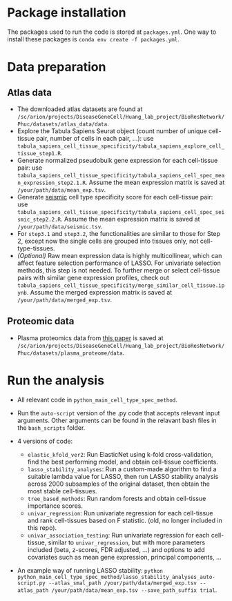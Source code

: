 # Package installation
The packages used to run the code is stored at `packages.yml`. One way to install these packages is `conda env create -f packages.yml`.

# Data preparation
## Atlas data
* The downloaded atlas datasets are found at `/sc/arion/projects/DiseaseGeneCell/Huang_lab_project/BioResNetwork/Phuc/datasets/atlas_data/data`.
* Explore the Tabula Sapiens Seurat object (count number of unique cell-tissue pair, number of cells in each pair, ...): use `tabula_sapiens_cell_tissue_specificity/tabula_sapiens_explore_cell_tissue_step1.R`.
* Generate normalized pseudobulk gene expression for each cell-tissue pair: use `tabula_sapiens_cell_tissue_specificity/tabula_sapiens_cell_spec_mean_expression_step2.1.R`. Assume the mean expression matrix is saved at `/your/path/data/mean_exp.tsv`.
* Generate [seismic](https://ylaboratory.github.io/seismic/) cell type specificity score for each cell-tissue pair: use `tabula_sapiens_cell_tissue_specificity/tabula_sapiens_cell_spec_seismic_step2.2.R`. Assume the mean expression matrix is saved at `/your/path/data/seismic.tsv`.
* For `step3.1` and `step3.2`, the functionalities are similar to those for Step 2, except now the single cells are grouped into tissues only, not cell-type-tissues.
* _(Optional)_ Raw mean expression data is highly multicollinear, which can affect feature selection performance of LASSO. For univariate selection methods, this step is not needed. To further merge or select cell-tissue pairs with similar gene expression profiles, check out `tabula_sapiens_cell_tissue_specificity/merge_similar_cell_tissue.ipynb`. Assume the merged expression matrix is saved at `/your/path/data/merged_exp.tsv`.

## Proteomic data
* Plasma proteomics data from [this paper](https://proteome-phenome-atlas.com/) is saved at `/sc/arion/projects/DiseaseGeneCell/Huang_lab_project/BioResNetwork/Phuc/datasets/plasma_proteome/data`.


# Run the analysis
* All relevant code in `python_main_cell_type_spec_method`.
* Run the `auto-script` version of the .py code that accepts relevant input arguments. Other arguments can be found in the relavant bash files in the `bash_scripts` folder.

* 4 versions of code:
    * `elastic_kfold_ver2`: Run ElasticNet using k-fold cross-validation, find the best performing model, and obtain cell-tissue coefficients.
    * `lasso_stability_analyses`: Run a custom-made algorithm to find a suitable lambda value for LASSO, then run LASSO stability analysis across 2000 subsamples of the original dataset, then obtain the most stable cell-tissues.
    * `tree_based_methods`: Run random forests and obtain cell-tissue importance scores.
    * `univar_regression`: Run univariate regression for each cell-tissue and rank cell-tissues based on F statistic. (old, no longer included in this repo).
    * `univar_association_testing`: Run univariate regression for each cell-tissue, similar to `univar_regression`, but with more parameters included (beta, z-scores, FDR adjusted, ...) and options to add covariates such as mean gene expression, principal components, ...

* An example way of running LASSO stability: `python python_main_cell_type_spec_method/lasso_stability_analyses_auto-script.py --atlas_smal_path /your/path/data/merged_exp.tsv --atlas_path /your/path/data/mean_exp.tsv --save_path_suffix trial`.
